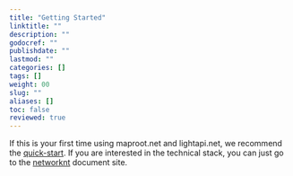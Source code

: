 ```yaml
---
title: "Getting Started"
linktitle: ""
description: ""
godocref: ""
publishdate: ""
lastmod: ""
categories: []
tags: []
weight: 00
slug: ""
aliases: []
toc: false
reviewed: true
---
```


If this is your first time using maproot.net and lightapi.net, we recommend the [quick-start][]. If you are interested in the technical stack, you can just go to the [networknt][] document site.

[quick-start]: /getting-started/quick-start/
[networknt]: https://doc.networknt.com/

